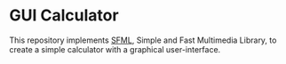 # GUI Calculator
This repository implements [SFML](https://www.sfml-dev.org/), Simple and Fast Multimedia Library, to create a simple calculator with a graphical user-interface.
